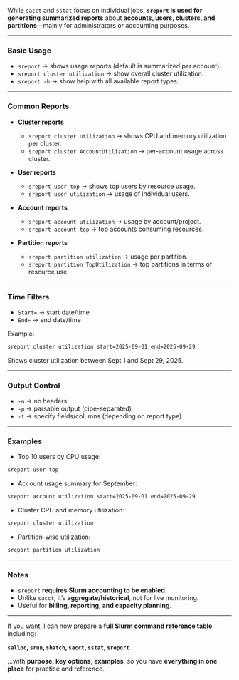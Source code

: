 While `sacct` and `sstat` focus on individual jobs, **`sreport` is used for generating summarized reports** about **accounts, users, clusters, and partitions**—mainly for administrators or accounting purposes.

---

### **Basic Usage**

* `sreport` → shows usage reports (default is summarized per account).
* `sreport cluster utilization` → show overall cluster utilization.
* `sreport -h` → show help with all available report types.

---

### **Common Reports**

* **Cluster reports**

  * `sreport cluster utilization` → shows CPU and memory utilization per cluster.
  * `sreport cluster AccountUtilization` → per-account usage across cluster.

* **User reports**

  * `sreport user top` → shows top users by resource usage.
  * `sreport user utilization` → usage of individual users.

* **Account reports**

  * `sreport account utilization` → usage by account/project.
  * `sreport account top` → top accounts consuming resources.

* **Partition reports**

  * `sreport partition utilization` → usage per partition.
  * `sreport partition TopUtilization` → top partitions in terms of resource use.

---

### **Time Filters**

* `Start=` → start date/time
* `End=` → end date/time

Example:

```bash
sreport cluster utilization start=2025-09-01 end=2025-09-29
```

Shows cluster utilization between Sept 1 and Sept 29, 2025.

---

### **Output Control**

* `-n` → no headers
* `-p` → parsable output (pipe-separated)
* `-t` → specify fields/columns (depending on report type)

---

### **Examples**

* Top 10 users by CPU usage:

```bash
sreport user top
```

* Account usage summary for September:

```bash
sreport account utilization start=2025-09-01 end=2025-09-29
```

* Cluster CPU and memory utilization:

```bash
sreport cluster utilization
```

* Partition-wise utilization:

```bash
sreport partition utilization
```

---

### **Notes**

* `sreport` **requires Slurm accounting to be enabled**.
* Unlike `sacct`, it’s **aggregate/historical**, not for live monitoring.
* Useful for **billing, reporting, and capacity planning**.

---

If you want, I can now prepare a **full Slurm command reference table** including:

**`salloc`, `srun`, `sbatch`, `sacct`, `sstat`, `sreport`**

…with **purpose, key options, examples**, so you have **everything in one place** for practice and reference.
